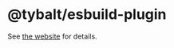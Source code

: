 # @tybalt/esbuild-plugin

See [the website](https://doug-wade.github.io/tybalt/pages/esbuild-plugin) for details.
